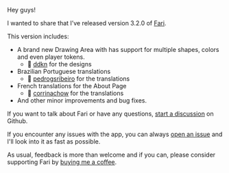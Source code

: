 Hey guys!

I wanted to share that I’ve released version 3.2.0 of [Fari](https://fari.app).

This version includes:
- A brand new Drawing Area with has support for multiple shapes, colors and even player tokens. 
  - 👏 [ddkn](https://github.com/ddkn) for the designs
- Brazilian Portuguese translations 
  - 👏 [pedrogsribeiro](https://github.com/pedrogsribeiro) for the translations
- French translations for the About Page 
  - 👏 [corrinachow](https://github.com/corrinachow) for the translations
- And other minor improvements and bug fixes.

If you want to talk about Fari or have any questions, [start a discussion](https://github.com/fariapp/fari/discussions) on Github.

If you encounter any issues with the app, you can always [open an issue](https://github.com/fariapp/fari/issues/new/choose) and I'll look into it as fast as possible.

As usual, feedback is more than welcome and if you can, please consider supporting Fari by [buying me a coffee](https://ko-fi.com/rpdeshaies).